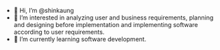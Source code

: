 - 👋 Hi, I’m @shinkaung
- 👀 I’m interested in analyzing user and business requirements, planning and designing before implementation and implementing software according to user requirements.
- 🌱 I’m currently learning software development.

<!---
shinkaung/shinkaung is a ✨ special ✨ repository because its `README.md` (this file) appears on your GitHub profile.
You can click the Preview link to take a look at your changes.
--->

